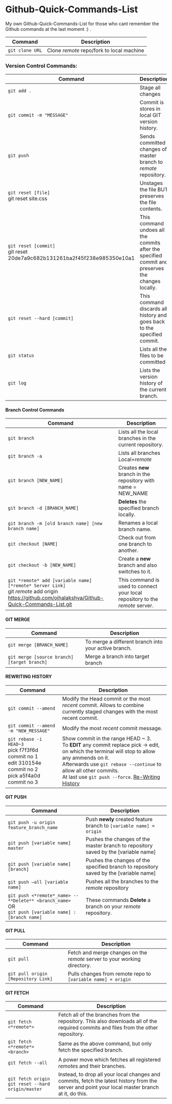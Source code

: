 # Github-Quick-Commands-List
My own Github-Quick-Commands-List for those who cant remember the Github commands at the last moment :) .


| Command | Description |
| ------- | ----------- |
|`git clone URL`| Clone *remote* repo/fork to local machine|


### Version Control Commands:
| Command | Description |
| ------- | ----------- |
|`git add .`| Stage all changes|
|`git commit -m "MESSAGE"`| Commit is stores in local GIT version history.|
|`git push`| Sends committed changes of master branch to *remote* repository.|
|`git reset [file]`<br>git reset site.css| Unstages the file BUT preserves the file contents.|
|`git reset [commit]` <br> git reset 20de7a9c682b131261ba2f45f238e985350e10a1|This command undoes all the commits after the specified commit and preserves the changes locally.|
|`git reset --hard [commit]` | This command discards all history and goes back to the specified commit.|
|`git status`| Lists all the files to be committed|
|`git log`| Lists the version history of the current branch.|

#### Branch Control Commands
| Command | Description |
| ------- | ----------- |
|`git branch`| Lists all the local branches in the current repository.|
|`git branch -a`| Lists all branches Local+*remote*|
|`git branch [NEW_NAME]`| Creates **new** branch in the repository with name = NEW_NAME |
|`git branch -d [BRANCH_NAME]`| **Deletes** the specified branch locally.|
|`git branch -m [old branch name] [new branch name]`|Renames a local branch name.|
|`git checkout [NAME]`| Check out from one branch to another.|
|`git checkout -b [NEW_NAME]`| Create a **new** branch and also switches to it.|
|`git *remote* add [variable name] [*remote* Server Link]`<br> git *remote* add origin https://github.com/ojhalakshya/Github-Quick-Commands-List.git|This command is used to connect your local repository to the *remote* server.|

#### GIT MERGE
| Command | Description |
| ------- | ----------- |
|`git merge [BRANCH_NAME]`|To merge a different branch into your active branch.|
|`git merge [source branch] [target branch]`|Merge a branch into target branch|


#### REWRITING HISTORY

| Command | Description |
| ------- | ----------- |
|`git commit --amend`|Modify the Head commit or the most *recent* commit. Allows to combine currently staged changes with the most recent commit.|
|`git commit --amend -m "NEW_MESSAGE"`|Modify the most *recent* commit message.|
|`git rebase -i HEAD~3`<br>pick f7f3f6d commit no 1<br>edit 310154e commit no 2<br>pick a5f4a0d commit no 3|Show commit in the range HEAD ~ 3.<br> To **EDIT** any commit replace pick -> edit, on which the terminal will stop to allow any ammends on it. <br>Afterwards use `git rebase --continue` to allow all other commits.<br> At last use `git push --force`. [Re-Writing History](https://git-scm.com/book/en/v2/Git-Tools-Rewriting-History)|

#### GIT PUSH

| Command | Description |
| ------- | ----------- |
|`git push -u origin feature_branch_name`|Push **newly** created feature branch to `[variable name] = origin`|
|`git push [variable name] master`|Pushes the changes of the master branch to repository saved by the [variable name]|
|`git push [variable name] [branch]`|Pushes the changes of the specified branch to repository saved by the [variable name]|
|`git push –all [variable name]`|Pushes all the branches to the *remote* repository|
|`git push <*remote*_name> --**Delete** <branch_name>` <br>OR<br>`git push [variable name] :[branch name]`|These commands **Delete** a branch on your *remote* repository.|

#### GIT PULL

| Command | Description |
| ------- | ----------- |
|`git pull`|Fetch and merge changes on the *remote* server to your working directory.|
|`git pull origin [Repository Link]`|Pulls changes from remote repo to `[variable name] = origin`|


#### GIT FETCH
| Command | Description |
| ------- | ----------- |
|`git fetch <*remote*>`|Fetch all of the branches from the repository. This also downloads all of the required commits and files from the other repository.|
|`git fetch <*remote*> <branch>`|Same as the above command, but only fetch the specified branch.|
|`git fetch --all`|A power move which fetches all registered *remote*s and their branches.|
|`git fetch origin`<br>`git reset --hard origin/master`|Instead, to drop all your local changes and commits, fetch the latest history from the server and point your local master branch at it, do this.|
